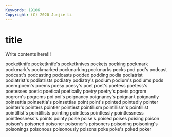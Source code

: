 ```yaml
---
Keywords: 19106
Copyright: (C) 2020 Junjie Li
---
```


# title

Write contents here!!!

pocketknife 
pocketknife's 
pocketknives 
pockets 
pocking
pockmark 
pockmark's 
pockmarked 
pockmarking 
pockmarks 
pocks 
pod 
pod's 
podcast 
podcast's
podcasting 
podcasts 
podded 
podding 
podia 
podiatrist 
podiatrist's 
podiatrists 
podiatry 
podiatry's
podium 
podium's 
podiums 
pods 
poem 
poem's 
poems 
poesy 
poesy's 
poet
poet's 
poetess 
poetess's 
poetesses 
poetic 
poetical 
poetically 
poetry 
poetry's 
poets
pogrom 
pogrom's 
pogroms 
poi 
poi's 
poignancy 
poignancy's 
poignant 
poignantly 
poinsettia
poinsettia's 
poinsettias 
point 
point's 
pointed 
pointedly 
pointer 
pointer's 
pointers 
pointier
pointiest 
pointillism 
pointillism's 
pointillist 
pointillist's 
pointillists 
pointing 
pointless 
pointlessly 
pointlessness
pointlessness's 
points 
pointy 
poise 
poise's 
poised 
poises 
poising 
poison 
poison's
poisoned 
poisoner 
poisoner's 
poisoners 
poisoning 
poisoning's 
poisonings 
poisonous 
poisonously 
poisons
poke 
poke's 
poked 
poker 
